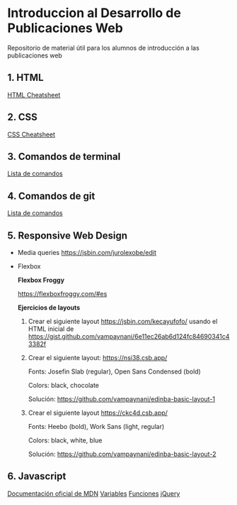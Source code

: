 # Introduccion al Desarrollo de Publicaciones Web
Repositorio de material útil para los alumnos de introducción a las publicaciones web

## 1. HTML

[HTML Cheatsheet](files/HTML5-cheat-sheet.pdf)

## 2. CSS

[CSS Cheatsheet](files/css-cheat-sheet.pdf)

## 3. Comandos de terminal
[Lista de comandos](terminal.md)

## 4. Comandos de git
[Lista de comandos](git.md)

## 5. Responsive Web Design
  - Media queries
  https://jsbin.com/jurolexobe/edit
  
  - Flexbox
  
    **Flexbox Froggy**
  
    https://flexboxfroggy.com/#es
  
    **Ejercicios de layouts**
  
    1. Crear el siguiente layout https://jsbin.com/kecayufofo/ usando el HTML inicial de https://gist.github.com/vampaynani/6e11ec26ab6d124fc84690341c43382f
    
    2. Crear el siguiente layout: https://nsi38.csb.app/
        
        Fonts: Josefin Slab (regular), Open Sans Condensed (bold)
        
        Colors: black, chocolate
        
        Solución: https://github.com/vampaynani/edinba-basic-layout-1
    
    3. Crear el siguiente layout https://ckc4d.csb.app/
    
        Fonts: Heebo (bold), Work Sans (light, regular)
        
        Colors: black, white, blue
        
        Solución: https://github.com/vampaynani/edinba-basic-layout-2
        
## 6. Javascript
[Documentación oficial de MDN](https://developer.mozilla.org/es/docs/Web/JavaScript)
[Variables](variables.md)
[Funciones](funciones.md)
[jQuery](jquery.md)
